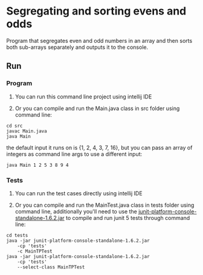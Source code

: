 # Segregating and sorting evens and odds

Program that segregates even and odd numbers in an array and then sorts both sub-arrays separately and outputs it to the console.


## Run


### Program

1. You can run this command line project using intellij IDE

2. Or you can compile and run the Main.java class in src folder using command line: 

```
cd src
javac Main.java
java Main
```

the default input it runs on is {1, 2, 4, 3, 7, 16}, but you can pass an array of integers as command line args to use a different input:

```
java Main 1 2 5 3 8 9 4
```

### Tests

1. You can run the test cases directly using intellij IDE

2. Or you can compile and run the MainTest.java class in tests folder using command line,
additionally you'll need to use the [junit-platform-console-standalone-1.6.2.jar](https://repo1.maven.org/maven2/org/junit/platform/junit-platform-console-standalone/1.6.2/junit-platform-console-standalone-1.6.2.jar
) to compile and run junit 5 tests through command line:

```
cd tests
java -jar junit-platform-console-standalone-1.6.2.jar
	-cp 'tests'
	-c MainTPTest
java -jar junit-platform-console-standalone-1.6.2.jar
	-cp 'tests'
	--select-class MainTPTest
```